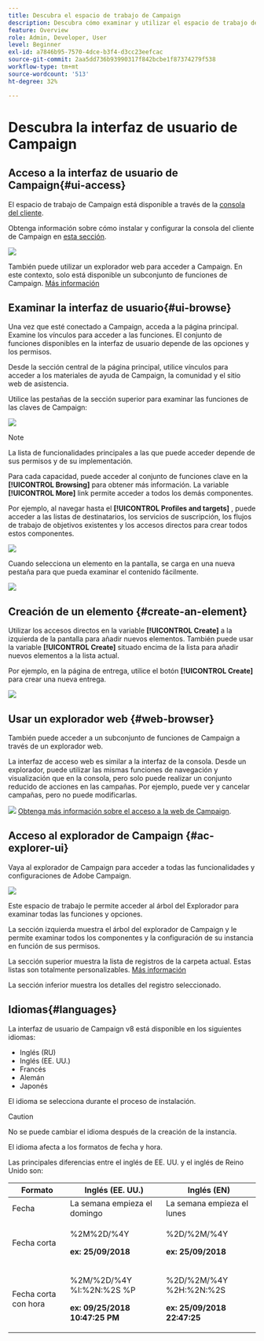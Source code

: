 ```yaml
---
title: Descubra el espacio de trabajo de Campaign
description: Descubra cómo examinar y utilizar el espacio de trabajo de Campaign
feature: Overview
role: Admin, Developer, User
level: Beginner
exl-id: a7846b95-7570-4dce-b3f4-d3cc23eefcac
source-git-commit: 2aa5dd736b93990317f842bcbe1f87374279f538
workflow-type: tm+mt
source-wordcount: '513'
ht-degree: 32%

---
```


# Descubra la interfaz de usuario de Campaign

## Acceso a la interfaz de usuario de Campaign{#ui-access}

El espacio de trabajo de Campaign está disponible a través de la [consola del cliente](../architecture/general-architecture.md).

Obtenga información sobre cómo instalar y configurar la consola del cliente de Campaign en [esta sección](../start/connect.md).

![](assets/home-page.png)

También puede utilizar un explorador web para acceder a Campaign. En este contexto, solo está disponible un subconjunto de funciones de Campaign. [Más información](#web-browser)

## Examinar la interfaz de usuario{#ui-browse}

Una vez que esté conectado a Campaign, acceda a la página principal. Examine los vínculos para acceder a las funciones. El conjunto de funciones disponibles en la interfaz de usuario depende de las opciones y los permisos.

Desde la sección central de la página principal, utilice vínculos para acceder a los materiales de ayuda de Campaign, la comunidad y el sitio web de asistencia.

Utilice las pestañas de la sección superior para examinar las funciones de las claves de Campaign:

![](assets/overview-home.png)

>[!NOTE]
>
>La lista de funcionalidades principales a las que puede acceder depende de sus permisos y de su implementación.

Para cada capacidad, puede acceder al conjunto de funciones clave en la **[!UICONTROL Browsing]** para obtener más información. La variable **[!UICONTROL More]** link permite acceder a todos los demás componentes.

Por ejemplo, al navegar hasta el **[!UICONTROL Profiles and targets]** , puede acceder a las listas de destinatarios, los servicios de suscripción, los flujos de trabajo de objetivos existentes y los accesos directos para crear todos estos componentes.

![](assets/overview-list.png)

Cuando selecciona un elemento en la pantalla, se carga en una nueva pestaña para que pueda examinar el contenido fácilmente.

![](assets/new-tab.png)

## Creación de un elemento {#create-an-element}

Utilizar los accesos directos en la variable **[!UICONTROL Create]** a la izquierda de la pantalla para añadir nuevos elementos. También puede usar la variable **[!UICONTROL Create]** situado encima de la lista para añadir nuevos elementos a la lista actual.

Por ejemplo, en la página de entrega, utilice el botón **[!UICONTROL Create]** para crear una nueva entrega.

![](assets/new-recipient.png)

## Usar un explorador web {#web-browser}

También puede acceder a un subconjunto de funciones de Campaign a través de un explorador web.

La interfaz de acceso web es similar a la interfaz de la consola. Desde un explorador, puede utilizar las mismas funciones de navegación y visualización que en la consola, pero solo puede realizar un conjunto reducido de acciones en las campañas. Por ejemplo, puede ver y cancelar campañas, pero no puede modificarlas.

![](../assets/do-not-localize/glass.png) [Obtenga más información sobre el acceso a la web de Campaign](../start/connect.md#web-access).

## Acceso al explorador de Campaign {#ac-explorer-ui}

Vaya al explorador de Campaign para acceder a todas las funcionalidades y configuraciones de Adobe Campaign.

![](assets/explorer.png)

Este espacio de trabajo le permite acceder al árbol del Explorador para examinar todas las funciones y opciones.

La sección izquierda muestra el árbol del explorador de Campaign y le permite examinar todos los componentes y la configuración de su instancia en función de sus permisos.

La sección superior muestra la lista de registros de la carpeta actual. Estas listas son totalmente personalizables. [Más información](../config/ui-settings.md)

La sección inferior muestra los detalles del registro seleccionado.

## Idiomas{#languages}

La interfaz de usuario de Campaign v8 está disponible en los siguientes idiomas:

* Inglés (RU)
* Inglés (EE. UU.)
* Francés
* Alemán
* Japonés

El idioma se selecciona durante el proceso de instalación.

>[!CAUTION]
>
>No se puede cambiar el idioma después de la creación de la instancia.

El idioma afecta a los formatos de fecha y hora.

Las principales diferencias entre el inglés de EE. UU. y el inglés de Reino Unido son:

<table> 
 <thead> 
  <tr> 
   <th> Formato<br /> </th> 
   <th> Inglés (EE. UU.)<br /> </th> 
   <th> Inglés (EN)<br /> </th> 
  </tr> 
 </thead> 
 <tbody> 
  <tr> 
   <td> Fecha<br /> </td> 
   <td> La semana empieza el domingo<br /> </td> 
   <td> La semana empieza el lunes<br /> </td> 
  </tr> 
  <tr> 
   <td> Fecha corta<br /> </td> 
   <td> <p>%2M%2D/%4Y</p><p><strong>ex: 25/09/2018</strong></p> </td> 
   <td> <p>%2D/%2M/%4Y</p><p><strong>ex: 25/09/2018</strong></p> </td> 
  </tr> 
  <tr> 
   <td> Fecha corta con hora<br /> </td> 
   <td> <p>%2M/%2D/%4Y %I:%2N:%2S %P</p><p><strong>ex: 09/25/2018 10:47:25 PM</strong></p> </td> 
   <td> <p>%2D/%2M/%4Y %2H:%2N:%2S</p><p><strong>ex: 25/09/2018 22:47:25</strong></p> </td> 
  </tr> 
 </tbody> 
</table>
